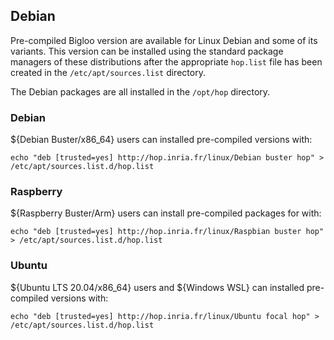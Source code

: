 
Debian
------

Pre-compiled Bigloo version are available for Linux Debian
and some of its variants. This version can be installed using
the standard package managers of these distributions after
the appropriate `hop.list` file has been created in the
`/etc/apt/sources.list` directory.

The Debian packages are all installed in the `/opt/hop` directory.

### Debian

${<span class="label label-success">Debian Buster/x86_64</span>} users can 
installed pre-compiled versions with:

```
echo "deb [trusted=yes] http://hop.inria.fr/linux/Debian buster hop" > /etc/apt/sources.list.d/hop.list
```

### Raspberry

${<span class="label label-primary">Raspberry Buster/Arm</span>} users can install pre-compiled packages for with:

```
echo "deb [trusted=yes] http://hop.inria.fr/linux/Raspbian buster hop" > /etc/apt/sources.list.d/hop.list
```

### Ubuntu

${<span class="label label-info">Ubuntu LTS 20.04/x86_64</span>} users and
${<span class="label label-info">Windows WSL</span>}
can installed pre-compiled versions with:

```
echo "deb [trusted=yes] http://hop.inria.fr/linux/Ubuntu focal hop" > /etc/apt/sources.list.d/hop.list
```
